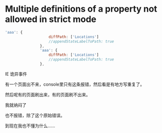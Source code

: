 # Multiple definitions of a property not allowed in strict mode

```js
'aaa': {
					diffPath: ['Locations']
					//appendStateLabelToPath: true
				},
                'aaa': {
                    diffPath: ['Locations']
                    //appendStateLabelToPath: true
                },
```

IE 诡异事件

有一个页面出不来，console里只有这条报错，然后看是有地方写重复了。

然后呢有的页面刷出来，有的页面刷不出来。

我就纳闷了

也不报错，除了这个原始错误。

到现在我也不懂为什么……
